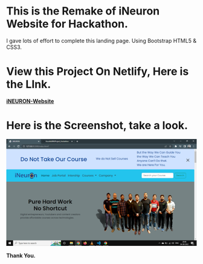 # This is the Remake of iNeuron Website for Hackathon.

I gave lots of effort to complete this landing page. Using Bootstrap HTML5 & CSS3.

# View this Project On Netlify, Here is the LInk.

**[iNEURON-Website](https://responsiveineuron.netlify.app/)**

# Here is the Screenshot, take a look.

![Hackathon](Overview.png)

**Thank You.**
